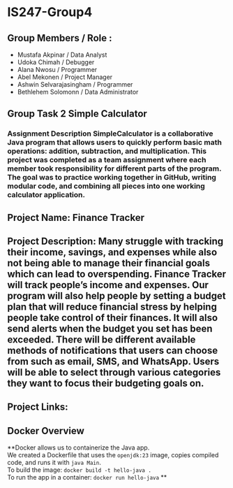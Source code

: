 # IS247-Group4 
## Group Members / Role : 
- Mustafa Akpinar / Data Analyst
- Udoka Chimah  / Debugger
- Alana Nwosu / Programmer
- Abel Mekonen / Project Manager
- Ashwin Selvarajasingham / Programmer
- Bethlehem Solomonn / Data Administrator

## Group Task 2 Simple Calculator 
### Assignment Description SimpleCalculator is a collaborative Java program that allows users to quickly perform basic math operations: addition, subtraction, and multiplication. This project was completed as a team assignment where each member took responsibility for different parts of the program. The goal was to practice working together in GitHub, writing modular code, and combining all pieces into one working calculator application.

## Project Name: Finance Tracker
## Project Description: Many struggle with tracking their income, savings, and expenses while also not being able to manage their financial goals which can lead to overspending. Finance Tracker will track people’s income and expenses. Our program will also help people by setting a budget plan that will reduce financial stress by helping people take control of their finances. It will also send alerts when the budget you set has been exceeded. There will be different available methods of notifications that users can choose from such as email, SMS, and WhatsApp. Users will be able to select through various categories they want to focus their budgeting goals on.


## Project Links: 

## Docker Overview

**Docker allows us to containerize the Java app.  
We created a Dockerfile that uses the `openjdk:23` image, copies compiled code, and runs it with `java Main`.  
To build the image: `docker build -t hello-java .`  
To run the app in a container: `docker run hello-java`
**
